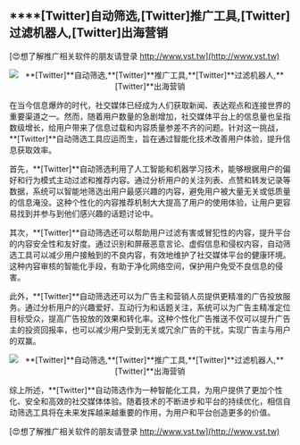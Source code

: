 ## ****[Twitter]**自动筛选,**[Twitter]**推广工具,**[Twitter]**过滤机器人,**[Twitter]**出海营销**

[😍想了解推广相关软件的朋友请登录 http://www.vst.tw](http://www.vst.tw)

 <center><img src="https://vst.tw/MP4/tuiguang/png/6.png" alt="**[Twitter]**自动筛选,**[Twitter]**推广工具,**[Twitter]**过滤机器人,**[Twitter]**出海营销"></center>

在当今信息爆炸的时代，社交媒体已经成为人们获取新闻、表达观点和连接世界的重要渠道之一。然而，随着用户数量的急剧增加，社交媒体平台上的信息量也呈指数级增长，给用户带来了信息过载和内容质量参差不齐的问题。针对这一挑战，**[Twitter]**自动筛选工具应运而生，旨在通过智能化技术改善用户体验，提升信息获取效率。

首先，**[Twitter]**自动筛选利用了人工智能和机器学习技术，能够根据用户的偏好和行为模式主动过滤和推荐内容。通过分析用户的关注列表、点赞和转发记录等数据，系统可以智能地筛选出用户最感兴趣的内容，避免用户被大量无关或低质量的信息淹没。这种个性化的内容推荐机制大大提高了用户的使用体验，让用户更容易找到并参与到他们感兴趣的话题讨论中。

其次，**[Twitter]**自动筛选还可以帮助用户过滤有害或冒犯性的内容，提升平台的内容安全性和友好度。通过识别和屏蔽恶意言论、虚假信息和侵权内容，自动筛选工具可以减少用户接触到的不良内容，有效地维护了社交媒体平台的健康环境。这种内容审核的智能化手段，有助于净化网络空间，保护用户免受不良信息的侵害。

此外，**[Twitter]**自动筛选还可以为广告主和营销人员提供更精准的广告投放服务。通过分析用户的兴趣爱好、互动行为和话题关注，系统可以为广告主精准定位目标受众，提高广告投放的效果和转化率。这种个性化广告推送不仅可以提升广告主的投资回报率，也可以减少用户受到无关或冗余广告的干扰，实现广告主与用户的双赢。

 <center><img src="https://vst.tw/MP4/tuiguang/png/2.png" alt="**[Twitter]**自动筛选,**[Twitter]**推广工具,**[Twitter]**过滤机器人,**[Twitter]**出海营销"></center>

综上所述，**[Twitter]**自动筛选作为一种智能化工具，为用户提供了更加个性化、安全和高效的社交媒体体验。随着技术的不断进步和平台的持续优化，相信自动筛选工具将在未来发挥越来越重要的作用，为用户和平台创造更多的价值。

[😍想了解推广相关软件的朋友请登录 http://www.vst.tw](http://www.vst.tw)




